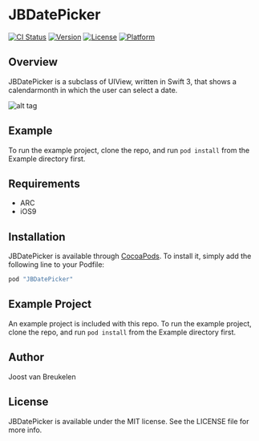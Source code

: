 # JBDatePicker

[![CI Status](http://img.shields.io/travis/Joost/JBDatePicker.svg?style=flat)](https://travis-ci.org/Joost/JBDatePicker)
[![Version](https://img.shields.io/cocoapods/v/JBDatePicker.svg?style=flat)](http://cocoapods.org/pods/JBDatePicker)
[![License](https://img.shields.io/cocoapods/l/JBDatePicker.svg?style=flat)](http://cocoapods.org/pods/JBDatePicker)
[![Platform](https://img.shields.io/cocoapods/p/JBDatePicker.svg?style=flat)](http://cocoapods.org/pods/JBDatePicker)

## Overview

JBDatePicker is a subclass of UIView, written in Swift 3, that shows a calendarmonth in which the user can select a date. 

![alt tag](https://cloud.githubusercontent.com/assets/6486085/21116844/8c9fd570-c0b7-11e6-8041-6206b540a26a.gif)

## Example

To run the example project, clone the repo, and run `pod install` from the Example directory first.

## Requirements
* ARC
* iOS9

## Installation

JBDatePicker is available through [CocoaPods](http://cocoapods.org). To install
it, simply add the following line to your Podfile:

```ruby
pod "JBDatePicker"
```

## Example Project

An example project is included with this repo.  To run the example project, clone the repo, and run `pod install` from the Example directory first.

## Author

Joost van Breukelen

## License

JBDatePicker is available under the MIT license. See the LICENSE file for more info.

